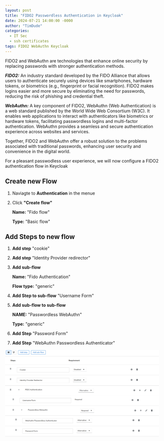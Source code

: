 ```yaml
---
layout: post
title: "FIDO2 Passwordless Authentication in Keycloak"
date: 2024-07-21 14:00:00 -0000
author: "TimDude"
categories:
  - IT Sec 
  - ssh certificates
tags: FIDO2 WebAuthn Keycloak
---
```


FIDO2 and WebAuthn are technologies that enhance online security by replacing passwords with stronger authentication methods.

***FIDO2:*** 
An industry standard developed by the FIDO Alliance that allows users to authenticate securely using devices like smartphones, hardware tokens, or biometrics (e.g., fingerprint or facial recognition). FIDO2 makes logins easier and more secure by eliminating the need for passwords, reducing the risk of phishing and credential theft.

***WebAuthn:***
A key component of FIDO2, WebAuthn (Web Authentication) is a web standard published by the World Wide Web Consortium (W3C). It enables web applications to interact with authenticators like biometrics or hardware tokens, facilitating passwordless logins and multi-factor authentication. WebAuthn provides a seamless and secure authentication experience across websites and services.

Together, FIDO2 and WebAuthn offer a robust solution to the problems associated with traditional passwords, enhancing user security and convenience in the digital world.

For a pleasant passwodless user experience, we will now configure a FIDO2 authentication flow in Keycloak

## Create new Flow
1. Naviagte to **Authentication** in the menue
2. Click **"Create flow"**

   **Name:** "Fido flow"
   
   **Type:** "Basic flow"

## Add Steps to new flow
1. **Add step** "cookie"
2. **Add step** "Identity Provider redirector"
3. **Add sub-flow**

   **Name:** "Fido Authentication"

   **Flow type:** "generic"

4. **Add Step to sub-flow** "Username Form"
5. **Add sub-flow to sub-flow**

   **NAME:** "Passwordless WebAuthn"

   **Type:** "generic"
6. **Add Step** "Password Form"
7. **Add Step** "WebAuthn Passwordless Authenticator"

![image](/assets/images/fido2_flow.png)
